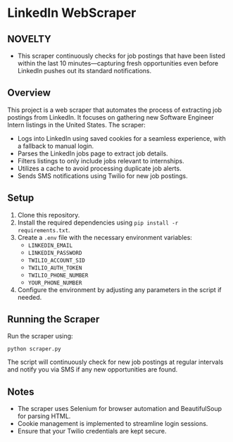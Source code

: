 # LinkedIn WebScraper

## NOVELTY
- This scraper continuously checks for job postings that have been listed within the last 10 minutes—capturing fresh opportunities even before LinkedIn pushes out its standard notifications.

## Overview
This project is a web scraper that automates the process of extracting job postings from LinkedIn. It focuses on gathering new Software Engineer Intern listings in the United States. The scraper:
- Logs into LinkedIn using saved cookies for a seamless experience, with a fallback to manual login.
- Parses the LinkedIn jobs page to extract job details.
- Filters listings to only include jobs relevant to internships.
- Utilizes a cache to avoid processing duplicate job alerts.
- Sends SMS notifications using Twilio for new job postings.

## Setup
1. Clone this repository.
2. Install the required dependencies using `pip install -r requirements.txt`.
3. Create a `.env` file with the necessary environment variables:
   - `LINKEDIN_EMAIL`
   - `LINKEDIN_PASSWORD`
   - `TWILIO_ACCOUNT_SID`
   - `TWILIO_AUTH_TOKEN`
   - `TWILIO_PHONE_NUMBER`
   - `YOUR_PHONE_NUMBER`
4. Configure the environment by adjusting any parameters in the script if needed.

## Running the Scraper
Run the scraper using:
```
python scraper.py
```
The script will continuously check for new job postings at regular intervals and notify you via SMS if any new opportunities are found.

## Notes
- The scraper uses Selenium for browser automation and BeautifulSoup for parsing HTML.
- Cookie management is implemented to streamline login sessions.
- Ensure that your Twilio credentials are kept secure.